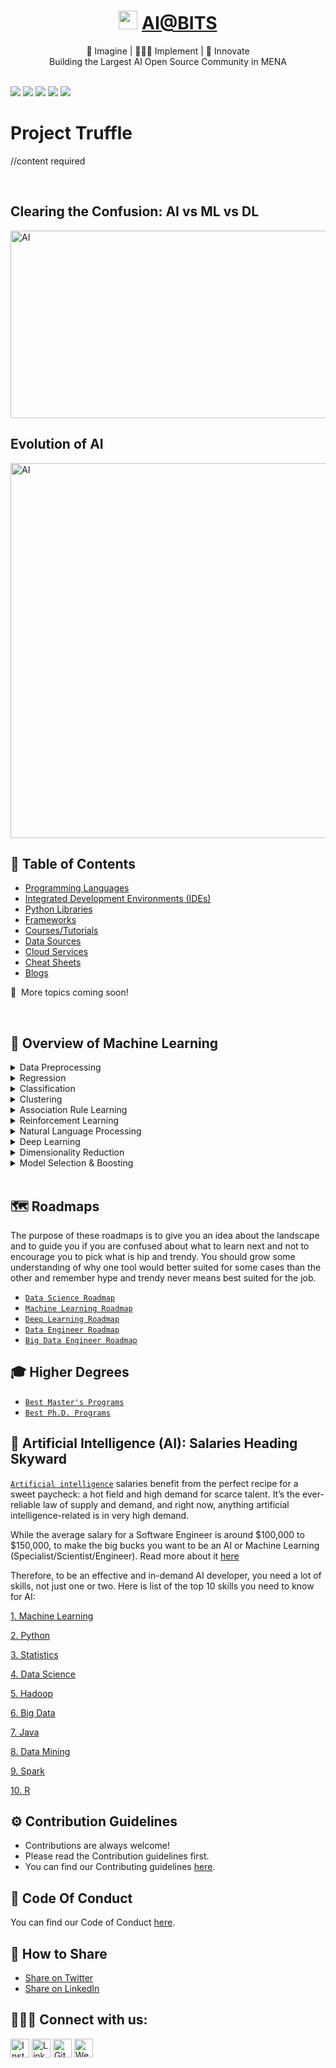 <div align="center">
<h1><img width="30" src="https://github.com/aibits-dxb/Truffle/blob/main/Drizzle/Pictures/AI%40BITS_LOGO.jpg">&nbsp;<a href="http://ai-bits.com/">AI@BITS</a></h1>
🧠 Imagine | 👨🏻‍💻 Implement | 🚀 Innovate
<br>
Building the Largest AI Open Source Community in MENA 
    <br>
</div>
<br>

[<img src="https://img.shields.io/badge/Google_chrome-4285F4?style=for-the-badge&logo=Google-chrome&logoColor=white" />](https://www.linkedin.com/company/ai-bits/)
[<img src="https://img.shields.io/badge/Instagram-E4405F?style=for-the-badge&logo=instagram&logoColor=white" />](https://www.linkedin.com/company/ai-bits/)
[<img src="https://img.shields.io/badge/Gmail-D14836?style=for-the-badge&logo=gmail&logoColor=white" />](https://www.linkedin.com/company/ai-bits/)
[<img src="https://img.shields.io/badge/LinkedIn-0077B5?style=for-the-badge&logo=linkedin&logoColor=white" />](https://www.linkedin.com/company/ai-bits/)
[<img src="https://img.shields.io/badge/GitHub-100000?style=for-the-badge&logo=github&logoColor=white" />](https://www.linkedin.com/company/ai-bits/)


# Project Truffle

//content required

<br>

## Clearing the Confusion: AI vs ML vs DL

 <img align="center" alt="AI" src="https://www.edureka.co/blog/wp-content/uploads/2018/03/AI-vs-ML-vs-Deep-Learning.png" width="700" height="300" />

<br>

## Evolution of AI

<img align="center" alt="AI" src="https://github.com/aibits-dxb/Truffle/blob/main/Drizzle/Pictures/Evolution.jpg" width="1100" height="600" />

<br>

## 📕 Table of Contents

*   [Programming Languages](./Ganache/Languages)
*   [Integrated Development Environments (IDEs)](./Ganache/IDEs) 
*   [Python Libraries](./Ganache/Libraries)
*   [Frameworks](./Ganache/Frameworks)
*   [Courses/Tutorials](./Ganache/Courses)
*   [Data Sources](./Ganache/Data)
*   [Cloud Services](./Ganache/Cloud)
*   [Cheat Sheets](./Ganache/CheatSheets)
*   [Blogs](./Ganache/Blogs)

📆&nbsp; More topics coming soon!

<br>

## 🤖 Overview of Machine Learning

<details>
  <summary>Data Preprocessing</summary>
  
<!--START_SECTION:activity-->  
1. [Importing the dataset](https://www.udemy.com/share/101W8Q/)
2. [Missing Data](https://www.codecademy.com/learn/learn-python-3?utm_source=pepperjam&utm_medium=affiliate&utm_term=214552&clickId=3619867541&pj_creativeid=8-12462&pj_publisherid=214552) 
3. [Categorical Data](https://www.udemy.com/share/101Wai/) 
4. [Splitting the dataset into Training and Test Set](https://www.udemy.com/share/101Wa0/) 
5. [Feature Scaling](https://www.coursera.org/specializations/python?ranMID=40328&ranEAID=jU79Zysihs4&ranSiteID=jU79Zysihs4-ywEWvYlpnbAUyqausicRxw&siteID=jU79Zysihs4-ywEWvYlpnbAUyqausicRxw&utm_content=10&utm_medium=partners&utm_source=linkshare&utm_campaign=jU79Zysihs4) 
  
</details>

<details>
  <summary>Regression</summary>
  
<!--START_SECTION:activity-->  
1. [Simple Linear Regression](https://www.udemy.com/share/101W8Q/)
2. [Multi-Linear Regression](https://www.codecademy.com/learn/learn-python-3?utm_source=pepperjam&utm_medium=affiliate&utm_term=214552&clickId=3619867541&pj_creativeid=8-12462&pj_publisherid=214552) 
3. [Polynomial Regression](https://www.udemy.com/share/101Wai/) 
4. [SVR](https://www.udemy.com/share/101Wa0/) 
5. [Desicion Tree](https://www.coursera.org/specializations/python?ranMID=40328&ranEAID=jU79Zysihs4&ranSiteID=jU79Zysihs4-ywEWvYlpnbAUyqausicRxw&siteID=jU79Zysihs4-ywEWvYlpnbAUyqausicRxw&utm_content=10&utm_medium=partners&utm_source=linkshare&utm_campaign=jU79Zysihs4) 
6. [Random Forest](https://www.udemy.com/share/101Wa0/) 

  
</details>

<details>
  <summary>Classification</summary>
  
<!--START_SECTION:activity-->  
1. [Logistic Classification](https://www.udemy.com/share/101W8Q/)
2. [K-Nearest Neigbors](https://www.codecademy.com/learn/learn-python-3?utm_source=pepperjam&utm_medium=affiliate&utm_term=214552&clickId=3619867541&pj_creativeid=8-12462&pj_publisherid=214552) 
3. [Support Vector Machine](https://www.udemy.com/share/101Wai/) 
4. [Kernel SVM](https://www.udemy.com/share/101Wa0/) 
5. [Naive Bayes](https://www.coursera.org/specializations/python?ranMID=40328&ranEAID=jU79Zysihs4&ranSiteID=jU79Zysihs4-ywEWvYlpnbAUyqausicRxw&siteID=jU79Zysihs4-ywEWvYlpnbAUyqausicRxw&utm_content=10&utm_medium=partners&utm_source=linkshare&utm_campaign=jU79Zysihs4) 
6. [Desicion Tree](https://www.udemy.com/share/101Wa0/) 
7. [Random Forest](https://www.udemy.com/share/101Wa0/)
  
</details>

<details>
  <summary>Clustering</summary>
  
<!--START_SECTION:activity-->  
1. [K-Means Clustering](https://www.udemy.com/share/101W8Q/)
2. [Hierarchical Clustering](https://www.codecademy.com/learn) 

</details>

<details>
  <summary>Association Rule Learning</summary>
  
<!--START_SECTION:activity-->  
1. [Apriori](https://www.udemy.com/share/101W8Q/)
2. [Eclat](https://www.codecademy.com/learn) 

</details>

<details>
  <summary>Reinforcement Learning</summary>
  
<!--START_SECTION:activity-->  
1. [Upper Confidence Bound (UCB)](https://www.udemy.com/share/101W8Q/)
2. [Thompson Sampling](https://www.codecademy.com/learn) 

</details>

<details>
  <summary>Natural Language Processing</summary>
  
<!--START_SECTION:activity-->  
1. [Upper Confidence Bound (UCB)](https://www.udemy.com/share/101W8Q/)
2. [Thompson Sampling](https://www.codecademy.com/learn) 

</details>

<details>
  <summary>Deep Learning</summary>
  
<!--START_SECTION:activity-->  
1. [Artificial Neural Networks](https://www.udemy.com/share/101W8Q/)
2. [Convolutional Neural Network](https://www.codecademy.com/learn) 

</details>

<details>
  <summary>Dimensionality Reduction</summary>
  
<!--START_SECTION:activity-->  
1. [Principal Component Analysis (PCA)](https://www.udemy.com/share/101W8Q/)
2. [Linear Discriminant Analysis (LDA)](https://www.codecademy.com/learn) 
3. [Kernal PCA](https://www.codecademy.com/learn) 
    

</details>

<details>
  <summary>Model Selection & Boosting</summary>
  
<!--START_SECTION:activity-->  
1. [K-Fold Cross Validation](https://www.udemy.com/share/101W8Q/)
2. [Grid Search](https://www.codecademy.com/learn) 
3. [XG-Boost](https://www.codecademy.com/learn) 
    

</details>

<br>

## 🗺️ Roadmaps

The purpose of these roadmaps is to give you an idea about the landscape and to guide you if you are confused about what to learn next and not to encourage you to pick what is hip and trendy. You should grow some understanding of why one tool would better suited for some cases than the other and remember hype and trendy never means best suited for the job.

*   [`Data Science Roadmap`](https://i.am.ai/roadmap/#data-science-roadmap)
*   [`Machine Learning Roadmap`](https://i.am.ai/roadmap/#machine-learning-roadmap)
*   [`Deep Learning Roadmap`](https://i.am.ai/roadmap/#deep-learning-roadmap)
*   [`Data Engineer Roadmap`](https://i.am.ai/roadmap/#data-engineer-roadmap)
*   [`Big Data Engineer Roadmap`](https://i.am.ai/roadmap/#big-data-engineer-roadmap)




## 🎓 Higher Degrees
*   [`Best Master's Programs`](./Ganache/Masters)
*   [`Best Ph.D. Programs`](./Ganache/PhD)



## 💸 Artificial Intelligence (AI): Salaries Heading Skyward

[`Artificial intelligence`](https://en.wikipedia.org/wiki/Artificial_intelligence) salaries benefit from the perfect recipe for a sweet paycheck: a hot field and high demand for scarce talent. It’s the ever-reliable law of supply and demand, and right now, anything artificial intelligence-related is in very high demand.

While the average salary for a Software Engineer is around $100,000 to $150,000, to make the big bucks you want to be an AI or Machine Learning (Specialist/Scientist/Engineer). Read more about it [here](https://pub.towardsai.net/artificial-intelligence-salaries-heading-skyward-e41b2a7bba7d)

Therefore, to be an effective and in-demand AI developer, you need a lot of skills, not just one or two. Here is list of the top 10 skills you need to know for AI:

[1. Machine Learning](https://en.wikipedia.org/wiki/Machine_learning)

[2. Python](https://en.wikipedia.org/wiki/Python_(programming_language))

[3. Statistics](https://en.wikipedia.org/wiki/Statistical_learning_theory)

[4. Data Science](https://en.wikipedia.org/wiki/Data_science)

[5. Hadoop](https://en.wikipedia.org/wiki/Apache_Hadoop)

[6. Big Data](https://en.wikipedia.org/wiki/Big_data)

[7. Java](https://en.wikipedia.org/wiki/Java_(programming_language))

[8. Data Mining](https://en.wikipedia.org/wiki/Data_mining)
 
[9. Spark](https://en.wikipedia.org/wiki/Apache_Spark)
 
[10. R](https://en.wikipedia.org/wiki/R_(programming_language))



## ⚙️ Contribution Guidelines 
* Contributions are always welcome! 
* Please read the Contribution guidelines first.
* You can find our Contributing guidelines [here](./CONTRIBUTING.md).

## 🔐 Code Of Conduct 

You can find our Code of Conduct [here](./Code_Of_Conduct.md).

## 🤝 How to Share

+ [Share on Twitter](http://twitter.com/intent/tweet?text=https://github.com/aibits-dxb/Truffle)
+ [Share on LinkedIn](http://www.linkedin.com/shareArticle?mini=true&url=https://github.com/aibits-dxb/Truffle&summary=&source=)

## 🧑‍🤝‍🧑 Connect with us:

<a href="https://www.instagram.com/arturssmirnovs/" target="_blank"><img src="https://raw.githubusercontent.com/arturssmirnovs/arturssmirnovs/master/ig.png" alt="Instagram" width="30"></a>
<a href="https://www.linkedin.com/company/ai-bits/" target="_blank"><img src="https://raw.githubusercontent.com/arturssmirnovs/arturssmirnovs/master/in.png" alt="LinkedIn" width="30"></a>
<a href="https://github.com/aibits-dxb" target="_blank"><img src="https://raw.githubusercontent.com/arturssmirnovs/arturssmirnovs/master/git.png" alt="GitHub" width="30"></a>
<a href="http://ai-bits.com/" target="_blank"><img src="https://raw.githubusercontent.com/arturssmirnovs/arturssmirnovs/master/www.png" alt="Website" width="30"></a>

[website]: http://ai-bits.com/
[gmail]: http://ai-bits.com/
[instagram]: https://instagram.com/codeSTACKr
[linkedin]: https://www.linkedin.com/company/ai-bits/





